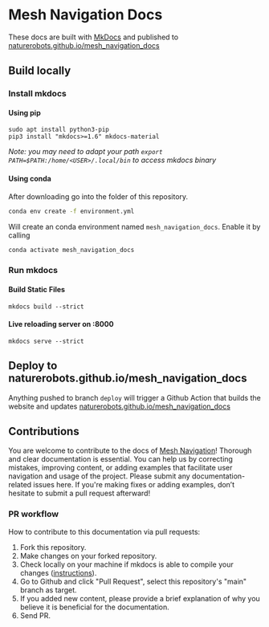 # Mesh Navigation Docs

These docs are built with [MkDocs](https://mkdocs.org) and published to [naturerobots.github.io/mesh_navigation_docs](https://naturerobots.github.io/mesh_navigation_docs)

## Build locally

### Install mkdocs

#### Using pip

```
sudo apt install python3-pip
pip3 install "mkdocs>=1.6" mkdocs-material
```

*Note: you may need to adapt your path `export PATH=$PATH:/home/<USER>/.local/bin` to access mkdocs binary*

#### Using conda

After downloading go into the folder of this repository.

```bash
conda env create -f environment.yml
```

Will create an conda environment named `mesh_navigation_docs`. Enable it by calling

```bash
conda activate mesh_navigation_docs
```

### Run mkdocs

#### Build Static Files

```
mkdocs build --strict
```

#### Live reloading server on :8000

```
mkdocs serve --strict
```

## Deploy to naturerobots.github.io/mesh_navigation_docs

Anything pushed to branch `deploy` will trigger a Github Action that builds the website and updates [naturerobots.github.io/mesh_navigation_docs](https://naturerobots.github.io/mesh_navigation_docs)

## Contributions

You are welcome to contribute to the docs of [Mesh Navigation](https://github.com/naturerobots/mesh_navigation)! Thorough and clear documentation is essential. You can help us by correcting mistakes, improving content, or adding examples that facilitate user navigation and usage of the project. Please submit any documentation-related issues here. If you're making fixes or adding examples, don’t hesitate to submit a pull request afterward!

### PR workflow

How to contribute to this documentation via pull requests:

1. Fork this repository.
2. Make changes on your forked repository.
3. Check locally on your machine if mkdocs is able to compile your changes ([instructions](https://github.com/uos/mesh_navigation_docs)).
3. Go to Github and click "Pull Request", select this repository's "main" branch as target.
4. If you added new content, please provide a brief explanation of why you believe it is beneficial for the documentation.
5. Send PR.
